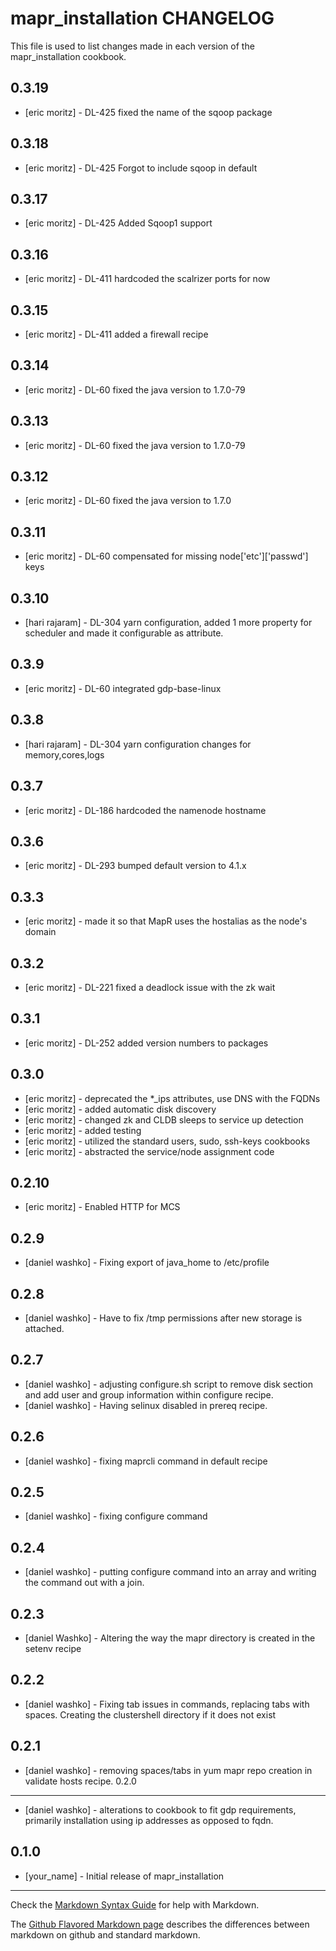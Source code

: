 mapr_installation CHANGELOG
===========================

This file is used to list changes made in each version of the mapr_installation cookbook.

0.3.19
-----
- [eric moritz] - DL-425 fixed the name of the sqoop package

0.3.18
-----
- [eric moritz] - DL-425 Forgot to include sqoop in default

0.3.17
-----
- [eric moritz] - DL-425 Added Sqoop1 support

0.3.16
-----
- [eric moritz] - DL-411 hardcoded the scalrizer ports for now

0.3.15
-----
- [eric moritz] - DL-411 added a firewall recipe

0.3.14
-----
- [eric moritz] - DL-60 fixed the java version to 1.7.0-79


0.3.13
-----
- [eric moritz] - DL-60 fixed the java version to 1.7.0-79

0.3.12
-----
- [eric moritz] - DL-60 fixed the java version to 1.7.0


0.3.11
-----
- [eric moritz] - DL-60 compensated for missing node['etc']['passwd'] keys


0.3.10
-----
- [hari rajaram] - DL-304 yarn configuration, added 1 more property for scheduler and made it configurable as attribute.

0.3.9
-----
- [eric moritz] - DL-60 integrated gdp-base-linux

0.3.8
-----
- [hari rajaram] - DL-304 yarn configuration changes for memory,cores,logs

0.3.7
-----
- [eric moritz] - DL-186 hardcoded the namenode hostname

0.3.6
-----
- [eric moritz] - DL-293 bumped default version to 4.1.x

0.3.3
-----
- [eric moritz] - made it so that MapR uses the hostalias as the node's domain

0.3.2
-----
- [eric moritz] - DL-221 fixed a deadlock issue with the zk wait

0.3.1
------
- [eric moritz] - DL-252 added version numbers to packages

0.3.0
-----
- [eric moritz] - deprecated the *_ips attributes, use DNS with the FQDNs
- [eric moritz] - added automatic disk discovery
- [eric moritz] - changed zk and CLDB sleeps to service up detection
- [eric moritz] - added testing
- [eric moritz] - utilized the standard users, sudo, ssh-keys cookbooks
- [eric moritz] - abstracted the service/node assignment code

0.2.10
-----
- [eric moritz] - Enabled HTTP for MCS

0.2.9
-----
- [daniel washko] - Fixing export of java_home to /etc/profile

0.2.8
-----
- [daniel washko] - Have to fix /tmp permissions after new storage is attached.

0.2.7
-----
- [daniel washko] - adjusting configure.sh script to remove disk section and add user and group information within configure recipe.
- [daniel washko] - Having selinux disabled in prereq recipe.

0.2.6
-----
- [daniel washko] - fixing maprcli command in default recipe

0.2.5
-----
- [daniel washko] - fixing configure command

0.2.4
-----
- [daniel washko] - putting configure command into an array and writing the command out with a join.

0.2.3
-----
- [daniel Washko] - Altering the way the mapr directory is created in the setenv recipe

0.2.2
-----
- [daniel washko] - Fixing tab issues in commands, replacing tabs with spaces. Creating the clustershell directory if it does not exist

0.2.1
-----
- [daniel washko] - removing spaces/tabs in yum mapr repo creation in validate hosts recipe.
0.2.0
-----
- [daniel washko] - alterations to cookbook to fit gdp requirements, primarily installation using ip addresses as opposed to fqdn.

0.1.0
-----
- [your_name] - Initial release of mapr_installation

- - -
Check the [Markdown Syntax Guide](http://daringfireball.net/projects/markdown/syntax) for help with Markdown.

The [Github Flavored Markdown page](http://github.github.com/github-flavored-markdown/) describes the differences between markdown on github and standard markdown.
